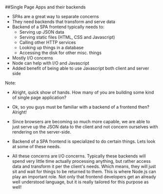 ##Single Page Apps and their backends
- SPAs are a great way to separate concerns
- They need backends that transform and serve data
- Backend of a SPA frontend typically needs to:
	- Serving up JSON data
	- Serving static files (HTML, CSS and Javascript)
	- Calling other HTTP services
	- Looking up things in a database
	- Accessing the disk for other misc. things
- Mostly I/O concerns
- Node can help with I/O and Javascript
- Added benefit of being able to use Javascript both client and server side


Note:
- Alright, quick show of hands. How many of you are building some kind of single page application?

- Ok, so you guys must be familiar with a backend of a frontend then? Alright!

- Since browsers are becoming so much more capable, we are able to just serve up the JSON data to the client and not concern ourselves with rendering on the server-side.

- Backend of a SPA frontend is specialized to do certain things. Lets look at some of these needs.

- All these concerns are I/O concerns. Typically these backends will spend very little time actually processing anything, but rather access data and transform it per the client's needs. Which means, they will just sit and wait for things to be returned to them. This is where Node.js can play an important role. Not only that frontend developers get an already well understood language, but it is really tailored for this purpose as well!
